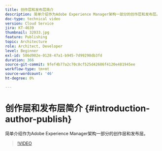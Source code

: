 ```yaml
---
title: 创作层和发布层简介
description: 简单介绍作为Adobe Experience Manager架构一部分的创作层和发布层。
doc-type: technical video
version: Cloud Service
jira: KT-4639
thumbnail: 32033.jpg
feature: Publishing
topic: Architecture
role: Architect, Developer
level: Beginner
exl-id: 586d982e-0128-47a1-b945-7d99298db3fd
duration: 366
source-git-commit: 9fef4b77a2c70c8cf525d42686f4120e481945ee
workflow-type: tm+mt
source-wordcount: '46'
ht-degree: 0%

---
```


# 创作层和发布层简介 {#introduction-author-publish}

简单介绍作为Adobe Experience Manager架构一部分的创作层和发布层。

>[!VIDEO](https://video.tv.adobe.com/v/32033?quality=12&learn=on)
